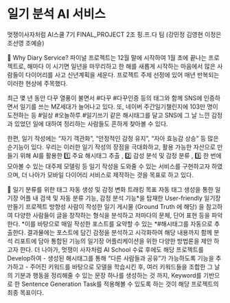 # 일기 분석 AI 서비스
멋쟁이사자처럼 AI스쿨 7기
FINAL_PROJECT 2조 핑.프.다 팀 (강민정 김영현 이정은 조선영 조예슬)

📝 Why Diary Service?
파이널 프로젝트는 12월 말에 시작하여 1월 초에 끝나는 프로젝트로, 해마다 이 시기면 일년을 마무리하고 한 해를 새롭게 시작하는 마음에서 많은 사람들이 다이어리를 사고 신년계획을 세운다. 프로젝트 주제 선정에 있어 매년 반복되는 이러한 현상에 주목했다.

최근 몇 년 동안 다꾸 열풍이 불면서 #다꾸 #다꾸인증 등의 태그와 함께 SNS에 인증하면서 일기를 쓰는 MZ세대가 늘어나고 있다. 또, 네이버 주간일기챌린지에 103만 명이 도전하는 등 #일상 #오늘하루 #일기쓰기 같은 해시태그를 달고 SNS에 그 날 느낀 감정과 있었던 일에 대하여 정리하는 사람들도 흔하게 찾아볼 수 있다.

한편, 일기 작성에는 “자기 객관화”, “안정적인 감정 유지”, “자아 효능감 상승” 등 많은 순기능이 있다. 우리는 이러한 일기 작성의 장점을 극대화하고, 활용 가능한 자산으로 만들기 위해 AI를 활용한 1️⃣ 주요 해시태그 추출 , 2️⃣ 감성 분석 및 감정 분류 , 3️⃣ 한 번에 모아볼 수 있는 대주제 모델링 등 일기 작성을 도와줄 수 있는 서비스를 구현하고자 하였으며, 더 나아가 모바일 다이어리 서비스로 제작하는 것을 목표로 하고 있다.

📝 일기 분류를 위한 태그 자동 생성 및 감정 변화 트래킹
목표 자동 태그 생성을 통한 일기장 어플 내 검색 및 자동 분류 기능,
감정 분석 기능*을 탑재한 User-friendly 일기장 만들기
프로젝트 방향성 사람이 작성한 일기 게시물 (Ground Truth 에 해당) 을 참고하여 다양한 사람들이 글을 창작하는 형식을 분석하고 저마다의 문체, 단어 표현 등을 파악한다. *이를 바탕으로 매일 작성한 포스트를 요약할 수 있는 *#해시태그를 자동으로 추출한다. 결과물에는 포스트에 담긴 감정을 분석하고 시각화하여 해당 내용까지 함께 분석 리포트에 담아 통합된 기능의 일기장 어플리케이션을 위한 다양한 방법론을 제안 하고자 한다.
더 나아가, 멋쟁이 사자처럼 AI School 수료 후에도 해당 프로젝트를 Develop하여 - 생성된 해시태그를 통해 “다른 사람들과 공유”가 가능하도록 기능을 추가하고 - 주어진 키워드를 바탕으로 모델을 학습시킨 후, 여러 키워드들을 조합한 그 날의 기분과 행동을 정리해줄 수 있는 문장 하나를 생성하는 것 까지, Keyword를 기반으로 한 Sentence Generation Task를 적용해볼 수 있도록 하는 것이 해당 프로젝트의 최종 목표이다.
